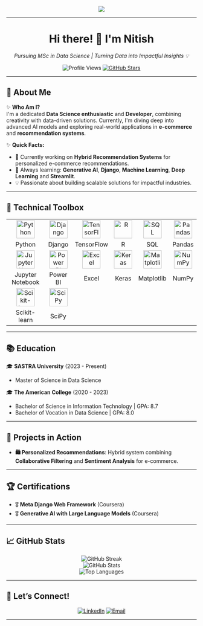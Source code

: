 <p align="center">  
  <img src="https://readme-typing-svg.herokuapp.com?font=Fira+Code&duration=3000&color=00FFFF&center=true&vCenter=true&width=435&lines=Welcome+to+My+GitHub+Profile!;I'm+a+Passionate+Data+Science+Enthusiastic;Developer;Always+Learning+%26+Exploring!" />  
</p>  

---

<h1 align="center">Hi there! 👋 I'm Nitish</h1>  
<p align="center">  
  <em>Pursuing MSc in Data Science | Turning Data into Impactful Insights 💡</em>  
</p>  

<p align="center">  
  <img src="https://komarev.com/ghpvc/?username=nitish272003&style=flat-square&color=blue" alt="Profile Views" />  
  <a href="https://github.com/nitish272003/Deep-Learning-Projects/stargazers">  
    <img src="https://img.shields.io/github/stars/nitish272003/Deep-Learning-Projects?style=flat-square&color=gold" alt="GitHub Stars" />  
  </a>  
</p>

---

## 🌟 **About Me**  

✨ **Who Am I?**  
I'm a dedicated **Data Science enthusiastic** and **Developer**, combining creativity with data-driven solutions. Currently, I'm diving deep into advanced AI models and exploring real-world applications in **e-commerce** and **recommendation systems**.

✨ **Quick Facts:**  
- 🔭 Currently working on **Hybrid Recommendation Systems** for personalized e-commerce recommendations.  
- 🌱 Always learning: **Generative AI**, **Django**, **Machine Learning**, **Deep Learning** and **Streamlit**.  
- 💡 Passionate about building scalable solutions for impactful industries.  

---

## 🔧 **Technical Toolbox**  

<table align="center"> <tr> <td align="center"><img src="https://cdn.jsdelivr.net/gh/devicons/devicon/icons/python/python-original.svg" width="48px" alt="Python" /></td> <td align="center"><img src="https://upload.wikimedia.org/wikipedia/commons/7/75/Django_logo.svg" width="48px" alt="Django" /></td> <td align="center"><img src="https://cdn.jsdelivr.net/gh/devicons/devicon/icons/tensorflow/tensorflow-original.svg" width="48px" alt="TensorFlow" /></td> <td align="center"><img src="https://cdn.jsdelivr.net/gh/devicons/devicon/icons/rstudio/rstudio-original.svg" width="48px" alt="R" /></td> <td align="center"><img src="https://cdn.jsdelivr.net/gh/devicons/devicon/icons/mysql/mysql-original.svg" width="48px" alt="SQL" /></td> <td align="center"><img src="https://cdn.jsdelivr.net/gh/devicons/devicon/icons/pandas/pandas-original.svg" width="48px" alt="Pandas" /></td> </tr> <tr> <td align="center">Python</td> <td align="center">Django</td> <td align="center">TensorFlow</td> <td align="center">R</td> <td align="center">SQL</td> <td align="center">Pandas</td> </tr> <tr> <td align="center"><img src="https://cdn.jsdelivr.net/gh/devicons/devicon/icons/jupyter/jupyter-original.svg" width="48px" alt="Jupyter Notebook" /></td> <td align="center"><img src="https://upload.wikimedia.org/wikipedia/commons/c/cf/New_Power_BI_Logo.svg" width="48px" alt="Power BI" /></td> <td align="center"><img src="https://upload.wikimedia.org/wikipedia/commons/3/34/Microsoft_Office_Excel_%282019%E2%80%93present%29.svg" width="48px" alt="Excel" /></td> <td align="center"><img src="https://cdn.jsdelivr.net/gh/devicons/devicon/icons/keras/keras-original.svg" width="48px" alt="Keras" /></td> <td align="center"><img src="https://cdn.jsdelivr.net/gh/devicons/devicon/icons/matplotlib/matplotlib-original.svg" width="48px" alt="Matplotlib" /></td> <td align="center"><img src="https://cdn.jsdelivr.net/gh/devicons/devicon/icons/numpy/numpy-original.svg" width="48px" alt="NumPy" /></td> </tr> <tr> <td align="center">Jupyter Notebook</td> <td align="center">Power BI</td> <td align="center">Excel</td> <td align="center">Keras</td> <td align="center">Matplotlib</td> <td align="center">NumPy</td> </tr> <tr> <td align="center"><img src="https://upload.wikimedia.org/wikipedia/commons/0/05/Scikit_learn_logo_small.svg" width="48px" alt="Scikit-learn" /></td> <td align="center"><img src="https://upload.wikimedia.org/wikipedia/commons/b/b2/SCIPY_2.svg" width="48px" alt="SciPy" /></td> </tr> <tr> <td align="center">Scikit-learn</td> <td align="center">SciPy</td> </tr> </table>

---

## 📚 **Education**  

🎓 **SASTRA University** (2023 - Present)  
- Master of Science in Data Science  

🎓 **The American College** (2020 - 2023)  
- Bachelor of Science in Information Technology | GPA: 8.7  
- Bachelor of Vocation in Data Science | GPA: 8.0  

---

## 🚀 **Projects in Action**  

- **🛍️ Personalized Recommendations**: Hybrid system combining **Collaborative Filtering** and **Sentiment Analysis** for e-commerce.  

---

## 🏆 **Certifications**  

- 🎖️ **Meta Django Web Framework** (Coursera)  
- 🎖️ **Generative AI with Large Language Models** (Coursera)  

---


## 📈 GitHub Stats
<p align="center"> <img src="https://github-readme-streak-stats.herokuapp.com/?user=nitish272003&theme=radical&hide_border=true" alt="GitHub Streak" /> <br /> <img src="https://github-readme-stats.vercel.app/api?username=nitish272003&show_icons=true&theme=radical&hide_border=true" alt="GitHub Stats" /> <br /> <img src="https://github-readme-stats.vercel.app/api/top-langs/?username=nitish272003&layout=compact&theme=radical&hide_border=true" alt="Top Languages" /> </p>

---

## 💬 **Let’s Connect!**  

<p align="center">  
  <a href="https://www.linkedin.com/in/nitish-k-s"><img src="https://img.shields.io/badge/LinkedIn-blue?style=for-the-badge&logo=linkedin" alt="LinkedIn"></a>  
  <a href="mailto:nitish.kssaravanan@gmail.comm"><img src="https://img.shields.io/badge/Email-red?style=for-the-badge&logo=gmail&logoColor=white" alt="Email"></a>  
</p>  

---
